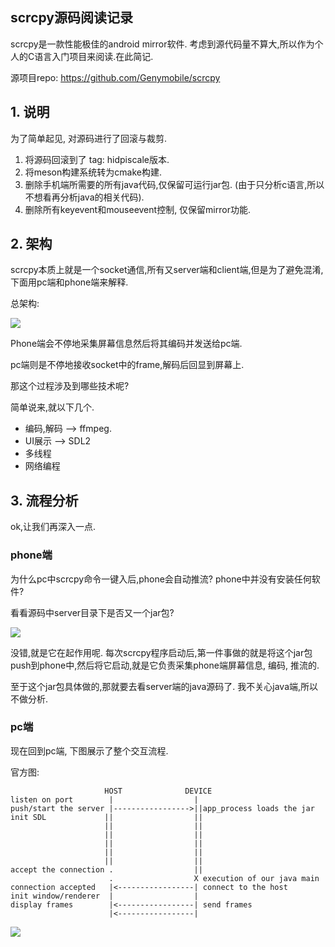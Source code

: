 ## scrcpy源码阅读记录

scrcpy是一款性能极佳的android mirror软件. 考虑到源代码量不算大,所以作为个人的C语言入门项目来阅读.在此简记.

源项目repo: https://github.com/Genymobile/scrcpy

## 1. 说明

为了简单起见, 对源码进行了回滚与裁剪.

1.  将源码回滚到了 tag: hidpiscale版本.
2. 将meson构建系统转为cmake构建.
3. 删除手机端所需要的所有java代码,仅保留可运行jar包. (由于只分析c语言,所以不想看再分析java的相关代码).
4. 删除所有keyevent和mouseevent控制, 仅保留mirror功能.

## 2. 架构

scrcpy本质上就是一个socket通信,所有又server端和client端,但是为了避免混淆,下面用pc端和phone端来解释.

总架构:

![](https://pic.downk.cc/item/5edf3e4ac2a9a83be5b53113.png)

Phone端会不停地采集屏幕信息然后将其编码并发送给pc端.

pc端则是不停地接收socket中的frame,解码后回显到屏幕上.

那这个过程涉及到哪些技术呢?

简单说来,就以下几个.

- 编码,解码 --> ffmpeg.
- UI展示 --> SDL2
- 多线程
- 网络编程

## 3. 流程分析

ok,让我们再深入一点.

### phone端

为什么pc中scrcpy命令一键入后,phone会自动推流? phone中并没有安装任何软件?

看看源码中server目录下是否又一个jar包? 

![](https://pic.downk.cc/item/5edf4083c2a9a83be5b8b57f.png)

没错,就是它在起作用呢. 每次scrcpy程序启动后,第一件事做的就是将这个jar包push到phone中,然后将它启动,就是它负责采集phone端屏幕信息, 编码, 推流的.

至于这个jar包具体做的,那就要去看server端的java源码了. 我不关心java端,所以不做分析.

### pc端

现在回到pc端, 下图展示了整个交互流程.

官方图:

```
                     HOST              DEVICE
listen on port        |                  |
push/start the server |----------------->||app_process loads the jar
init SDL             ||                  ||
                     ||                  ||
                     ||                  ||
                     ||                  ||
                     ||                  ||
                     ||                  ||
accept the connection .                  ||
                      .                  X execution of our java main
connection accepted   |<-----------------| connect to the host
init window/renderer  |                  |
display frames        |<-----------------| send frames
                      |<-----------------|

```

![](https://pic.downk.cc/item/5edf4322c2a9a83be5bcf967.png)

​	
